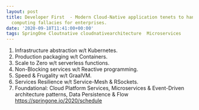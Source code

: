 ```yaml
---
layout: post
title: Developer First  - Modern Cloud-Native application tenets to handle some distributed
  computing fallacies for enterprises.
date: '2020-09-18T11:41:00+00:00'
tags: SpringOne Cloutnative cloudnativearchitecture  Microservices
---
```



1. Infrastructure abstraction w/t Kubernetes.
2. Production packaging w/t Containers.
3. Scale to Zero w/t serverless functions.
4. Non-Blocking services w/t Reactive programming.
5. Speed & Frugality w/t GraalVM.
6. Services Resilience w/t Service-Mesh & RSockets. 
7. Foundational: Cloud Platform Services, Microservices & Event-Driven architecture patterns, Data Persistence & Flow 
https://springone.io/2020/schedule
